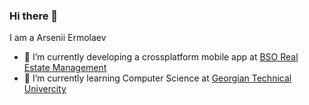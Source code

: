 ### Hi there 👋

I am a Arsenii Ermolaev

- 🔭 I’m currently developing a crossplatform mobile app at <a href="https://bso.ae/">BSO Real Estate Management</a>
- 🌱 I’m currently learning Computer Science at <a href="https://gtu.ge/en/">Georgian Technical Univercity</a>
<!--
**tigorthemusichead/tigorthemusichead** is a ✨ _special_ ✨ repository because its `README.md` (this file) appears on your GitHub profile.

Here are some ideas to get you started:

- 🔭 I’m currently working on ...
- 🌱 I’m currently learning ...
- 👯 I’m looking to collaborate on ...
- 🤔 I’m looking for help with ...
- 💬 Ask me about ...
- 📫 How to reach me: ...
- 😄 Pronouns: ...
- ⚡ Fun fact: ...
-->
